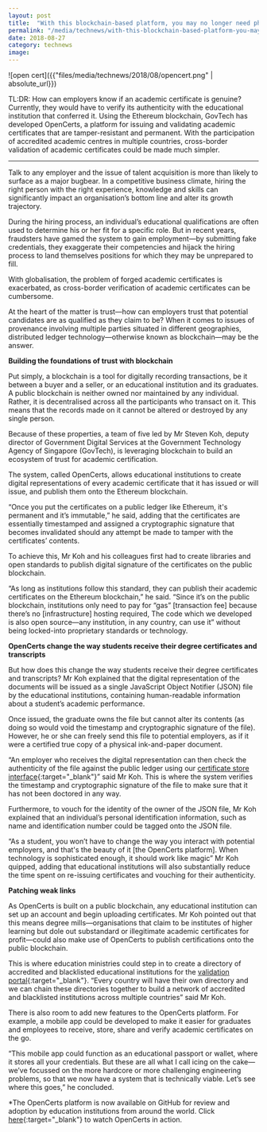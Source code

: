 ```yaml
---
layout: post
title:  "With this blockchain-based platform, you may no longer need physical certificates"
permalink: "/media/technews/with-this-blockchain-based-platform-you-may-no-longer-need-physical-certificates"
date: 2018-08-27
category: technews
image: 
---
```


![open cert]({{"files/media/technews/2018/08/opencert.png" | absolute_url}})

TL:DR: How can employers know if an academic certificate is genuine? Currently, they would have to verify its authenticity with the educational institution that conferred it. Using the Ethereum blockchain, GovTech has developed OpenCerts, a platform for issuing and validating academic certificates that are tamper-resistant and permanent. With the participation of accredited academic centres in multiple countries, cross-border validation of academic certificates could be made much simpler.

---
 
Talk to any employer and the issue of talent acquisition is more than likely to surface as a major bugbear. In a competitive business climate, hiring the right person with the right experience, knowledge and skills can significantly impact an organisation’s bottom line and alter its growth trajectory.

During the hiring process, an individual’s educational qualifications are often used to determine his or her fit for a specific role. But in recent years, fraudsters have gamed the system to gain employment—by submitting fake credentials, they exaggerate their competencies and hijack the hiring process to land themselves positions for which they may be unprepared to fill. 

With globalisation, the problem of forged academic certificates is exacerbated, as cross-border verification of academic certificates can be cumbersome.

At the heart of the matter is trust—how can employers trust that potential candidates are as qualified as they claim to be? When it comes to issues of provenance involving multiple parties situated in different geographies, distributed ledger technology—otherwise known as blockchain—may be the answer.
 

**Building the foundations of trust with blockchain**

Put simply, a blockchain is a tool for digitally recording transactions, be it between a buyer and a seller, or an educational institution and its graduates. A public blockchain is neither owned nor maintained by any individual. Rather, it is decentralised across all the participants who transact on it. This means that the records made on it cannot be altered or destroyed by any single person.

Because of these properties, a team of five led by Mr Steven Koh, deputy director of Government Digital Services at the Government Technology Agency of Singapore (GovTech), is leveraging blockchain to build an ecosystem of trust for academic certification. 

The system, called OpenCerts, allows educational institutions to create digital representations of every academic certificate that it has issued or will issue, and publish them onto the Ethereum blockchain.

“Once you put the certificates on a public ledger like Ethereum, it's permanent and it’s immutable,” he said, adding that the certificates are essentially timestamped and assigned a cryptographic signature that becomes invalidated should any attempt be made to tamper with the certificates’ contents. 

To achieve this, Mr Koh and his colleagues first had to create libraries and open standards to publish digital signature of the certificates on the public blockchain.

“As long as institutions follow this standard, they can publish their academic certificates on the Ethereum blockchain,” he said. “Since it’s on the public blockchain, institutions only need to pay for “gas” [transaction fee] because there’s no [infrastructure] hosting required, The code which we developed is also open source—any institution, in any country, can use it” without being locked-into proprietary standards or technology.
 
**OpenCerts change the way students receive their degree certificates and transcripts**

But how does this change the way students receive their degree certificates and transcripts? Mr Koh explained that the digital representation of the documents will be issued as a single JavaScript Object Notifier (JSON) file by the educational institutions, containing human-readable information about a student’s academic performance.

Once issued, the graduate owns the file but cannot alter its contents (as doing so would void the timestamp and cryptographic signature of the file). However, he or she can freely send this file to potential employers, as if it were a certified true copy of a physical ink-and-paper document. 

“An employer who receives the digital representation can then check the authenticity of the file against the public ledger using our [certificate store interface](https://govtechsg.github.io/certificate-web-ui/admin/){:target="_blank"}” said Mr Koh. This is where the system verifies the timestamp and cryptographic signature of the file to make sure that it has not been doctored in any way.

Furthermore, to vouch for the identity of the owner of the JSON file, Mr Koh explained that an individual’s personal identification information, such as name and identification number could be tagged onto the JSON file. 

“As a student, you won’t have to change the way you interact with potential employers, and that's the beauty of it [the OpenCerts platform]. When technology is sophisticated enough, it should work like magic” Mr Koh quipped, adding that educational institutions will also substantially reduce the time spent on re-issuing certificates and vouching for their authenticity.
 
 
**Patching weak links**

As OpenCerts is built on a public blockchain, any educational institution can set up an account and begin uploading certificates. Mr Koh pointed out that this means degree mills—organisations that claim to be institutes of higher learning but dole out substandard or illegitimate academic certificates for profit—could also make use of OpenCerts to publish certifications onto the public blockchain.

This is where education ministries could step in to create a directory of accredited and blacklisted educational institutions for the 
[validation portal](https://govtechsg.github.io/certificate-web-ui/){:target="_blank"}. “Every country will have their own directory and we can chain these directories together to build a network of accredited and blacklisted institutions across multiple countries” said Mr Koh. 

There is also room to add new features to the OpenCerts platform. For example, a mobile app could be developed to make it easier for graduates and employees to receive, store, share and verify academic certificates on the go. 

“This mobile app could function as an educational passport or wallet, where it stores all your credentials. But these are all what I call icing on the cake—we’ve focussed on the more hardcore or more challenging engineering problems, so that we now have a system that is technically viable. Let’s see where this goes,” he concluded.

*The OpenCerts platform is now available on GitHub for review and adoption by education institutions from around the world. Click [here](https://blog.gds-gov.tech/distributed-ledger-tech-for-public-good-328a7ef12160){:target="_blank"} to watch OpenCerts in action.

